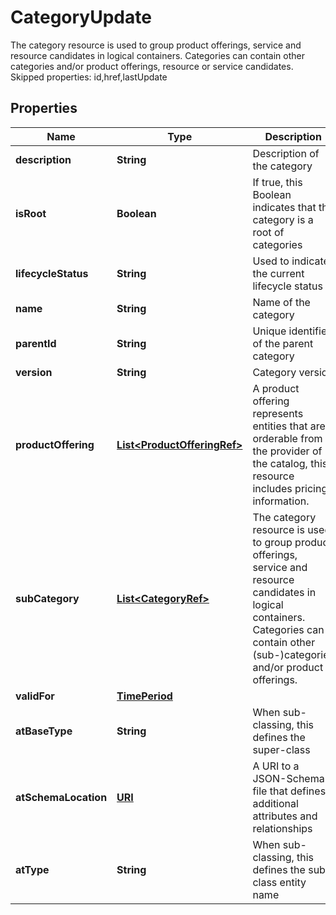 

# CategoryUpdate

The category resource is used to group product offerings, service and resource candidates in logical containers. Categories can contain other categories and/or product offerings, resource or service candidates. Skipped properties: id,href,lastUpdate
## Properties

Name | Type | Description | Notes
------------ | ------------- | ------------- | -------------
**description** | **String** | Description of the category |  [optional]
**isRoot** | **Boolean** | If true, this Boolean indicates that the category is a root of categories |  [optional]
**lifecycleStatus** | **String** | Used to indicate the current lifecycle status |  [optional]
**name** | **String** | Name of the category |  [optional]
**parentId** | **String** | Unique identifier of the parent category |  [optional]
**version** | **String** | Category version |  [optional]
**productOffering** | [**List&lt;ProductOfferingRef&gt;**](ProductOfferingRef.md) | A product offering represents entities that are orderable from the provider of the catalog, this resource includes pricing information. |  [optional]
**subCategory** | [**List&lt;CategoryRef&gt;**](CategoryRef.md) | The category resource is used to group product offerings, service and resource candidates in logical containers. Categories can contain other (sub-)categories and/or product offerings. |  [optional]
**validFor** | [**TimePeriod**](TimePeriod.md) |  |  [optional]
**atBaseType** | **String** | When sub-classing, this defines the super-class |  [optional]
**atSchemaLocation** | [**URI**](URI.md) | A URI to a JSON-Schema file that defines additional attributes and relationships |  [optional]
**atType** | **String** | When sub-classing, this defines the sub-class entity name |  [optional]



